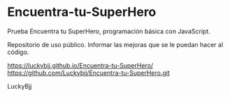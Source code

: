 # Encuentra-tu-SuperHero
Prueba Encuentra tu SuperHero, programación básica con JavaScript.

Repositorio de uso público.
Informar las mejoras que se le puedan hacer al código.

https://luckybjj.github.io/Encuentra-tu-SuperHero/
https://github.com/Luckybjj/Encuentra-tu-SuperHero.git

LuckyBjj
